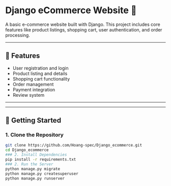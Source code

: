 # Django eCommerce Website 🛒

A basic e-commerce website built with Django. This project includes core features like product listings, shopping cart, user authentication, and order processing.

---

## 🔧 Features

- User registration and login
- Product listing and details
- Shopping cart functionality
- Order management
- Payment integration
- Review system

---


---

## 🚀 Getting Started

### 1. Clone the Repository

```bash
git clone https://github.com/Hoang-spec/Django_ecommerce.git
cd Django_ecommerce
### 2. Install Dependencies
pip install -r requirements.txt
### 2. Run the Server
python manage.py migrate
python manage.py createsuperuser
python manage.py runserver

